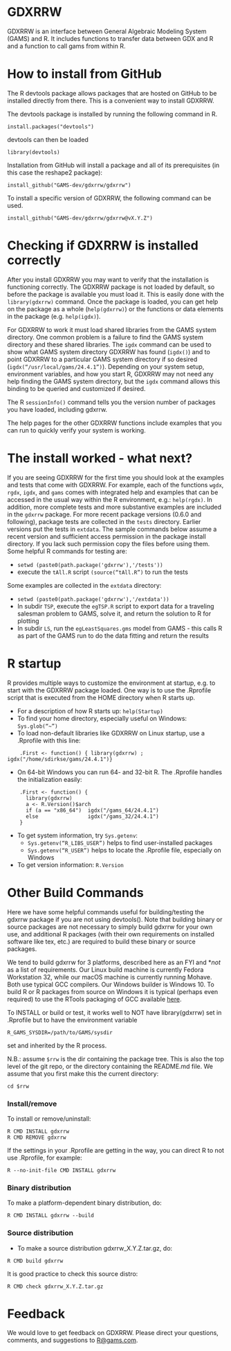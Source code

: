 # GDXRRW #

GDXRRW is an interface between General Algebraic Modeling System (GAMS) and R. It includes functions to transfer data between GDX and R and a function to call gams from within R.

# How to install from GitHub #

The R devtools package allows packages that are hosted on GitHub to be
installed directly from there.  This is a convenient way to install
GDXRRW.

The devtools package is installed by running the following command in R.
```
install.packages("devtools")
```

devtools can then be loaded
```
library(devtools)
```

Installation from GitHub will install a package and all of its
prerequisites (in this case the reshape2 package):
```
install_github("GAMS-dev/gdxrrw/gdxrrw")
```

To install a specific version of GDXRRW, the following command can be used.
```
install_github("GAMS-dev/gdxrrw/gdxrrw@vX.Y.Z")
```

# Checking if GDXRRW is installed correctly #

After you install GDXRRW you may want to verify that the installation is functioning correctly. The GDXRRW package is not loaded by default, so before the package is available you must load it. This is easily done with the `library(gdxrrw)` command. Once the package is loaded, you can get help on the package as a whole (`help(gdxrrw)`) or the functions or data elements in the package (e.g. `help(igdx)`).

For GDXRRW to work it must load shared libraries from the GAMS system directory. One common problem is a failure to find the GAMS system directory and these shared libraries. The `igdx` command can be used to show what GAMS system directory GDXRRW has found (`igdx()`) and to point GDXRRW to a particular GAMS system directory if so desired (`igdx(“/usr/local/gams/24.4.1”)`). Depending on your system setup, environment variables, and how you start R, GDXRRW may not need any help finding the GAMS system directory, but the `igdx` command allows this binding to be queried and customized if desired.

The R `sessionInfo()` command tells you the version number of packages you have loaded, including gdxrrw.

The help pages for the other GDXRRW functions include examples that you can run to quickly verify your system is working.


# The install worked - what next? #
If you are seeing GDXRRW for the first time you should look at the examples and tests that come with GDXRRW. For example, each of the functions `wgdx`, `rgdx`, `igdx`, and `gams` comes with integrated help and examples that can be accessed in the usual way within the R environment, e.g.: `help(rgdx)`. In addition, more complete tests and more substantive examples are included in the `gdxrrw` package. For more recent package versions (0.6.0 and following), package tests are collected in the `tests` directory. Earlier versions put the tests in `extdata`. The sample commands below assume a recent version and sufficient access permission in the package install directory. If you lack such permission copy the files before using them. Some helpful R commands for testing are:

* `setwd (paste0(path.package('gdxrrw'),'/tests'))`
* execute the `tAll.R` script `(source(“tAll.R”)` to run the tests

Some examples are collected in the `extdata` directory:

* `setwd (paste0(path.package('gdxrrw'),'/extdata'))`
* In subdir `TSP`, execute the `egTSP.R` script to export data for a traveling salesman problem to GAMS, solve it, and return the solution to R for plotting
* In subdir `LS`, run the `egLeastSquares.gms` model from GAMS - this calls R as part of the GAMS run to do the data fitting and return the results

# R startup #
R provides multiple ways to customize the environment at startup, e.g. to start with the GDXRRW package loaded. One way is to use the .Rprofile script that is executed from the HOME directory when R starts up.

* For a description of how R starts up: `help(Startup)`
* To find your home directory, especially useful on Windows: `Sys.glob(“~”)`
* To load non-default libraries like GDXRRW on Linux startup, use a .Rprofile with this line:
```
    .First <- function() { library(gdxrrw) ; igdx("/home/sdirkse/gams/24.4.1")}
```
* On 64-bit Windows you can run 64- and 32-bit R. The .Rprofile handles the initialization easily:
```
    .First <- function() {
      library(gdxrrw)
      a <- R.Version()$arch
      if (a == "x86_64")  igdx("/gams_64/24.4.1")
      else                igdx("/gams_32/24.4.1")
    }
```
* To get system information, try `Sys.getenv`:
	* `Sys.getenv(“R_LIBS_USER”)` helps to find user-installed packages
	* `Sys.getenv(“R_USER”)` helps to locate the .Rprofile file, especially on Windows
* To get version information: `R.Version`

# Other Build Commands
Here we have some helpful commands useful for building/testing the
gdxrrw package if you are not using devtools().  Note that building
binary or source packages are
not necessary to simply build gdxrrw for your own use, and additional
R packages (with their own requirements on installed software like
tex, etc.) are required to build these binary or source packages.

We tend to build gdxrrw for 3 platforms, described here as an FYI and
**not* as a list of requirements.  Our Linux build machine is
currently Fedora Workstation 32, while our macOS machine is currently
running Mohave.  Both use typical GCC compilers.  Our Windows builder
is Windows 10.  To build R or R packages from source on Windows it is
typical (perhaps even required) to use the RTools packaging of GCC
available [here](https://cran.r-project.org/bin/windows/Rtools/ "RTools").

To INSTALL or build or test, it works well to NOT have library(gdxrrw)
set in .Rprofile but to have the environment variable
```
R_GAMS_SYSDIR=/path/to/GAMS/sysdir
```
set and inherited by the R process.

N.B.: assume `$rrw` is the dir containing the package tree.  This is
also the top level of the git repo, or the directory containing the
README.md file.  We assume that you first make this the current
directory:
```
cd $rrw
```

### Install/remove
To install or remove/uninstall:
```
R CMD INSTALL gdxrrw
R CMD REMOVE gdxrrw
```

If the settings in your .Rprofile are getting in the way, you can
direct R to not use  .Rprofile, for example:
```
R --no-init-file CMD INSTALL gdxrrw
```

### Binary distribution
To make a platform-dependent binary distribution, do:
```
R CMD INSTALL gdxrrw --build
```

### Source distribution
* To make a source distribution gdxrrw_X.Y.Z.tar.gz, do:
```
R CMD build gdxrrw
```

It is good practice to check this source distro:
```
R CMD check gdxrrw_X.Y.Z.tar.gz
```


# Feedback #
We would love to get feedback on GDXRRW. Please direct your questions, comments, and suggestions to R@gams.com.
